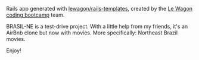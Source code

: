 Rails app generated with [lewagon/rails-templates](https://github.com/lewagon/rails-templates), created by the [Le Wagon coding bootcamp](https://www.lewagon.com) team.

BRASIL-NE is a test-drive project. With a little help from my friends,
it's an AirBnb clone but now with movies. More specifically: Northeast Brazil
movies.

Enjoy!
